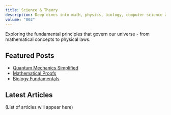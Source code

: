```yaml
---
title: Science & Theory
description: Deep dives into math, physics, biology, computer science and the hidden laws of nature
volume: "002"
---
```


Exploring the fundamental principles that govern our universe - from mathematical concepts to physical laws.

## Featured Posts

- [Quantum Mechanics Simplified](/science-theory/quantum-mechanics)
- [Mathematical Proofs](/science-theory/math-proofs)
- [Biology Fundamentals](/science-theory/biology-basics)

## Latest Articles

(List of articles will appear here)
